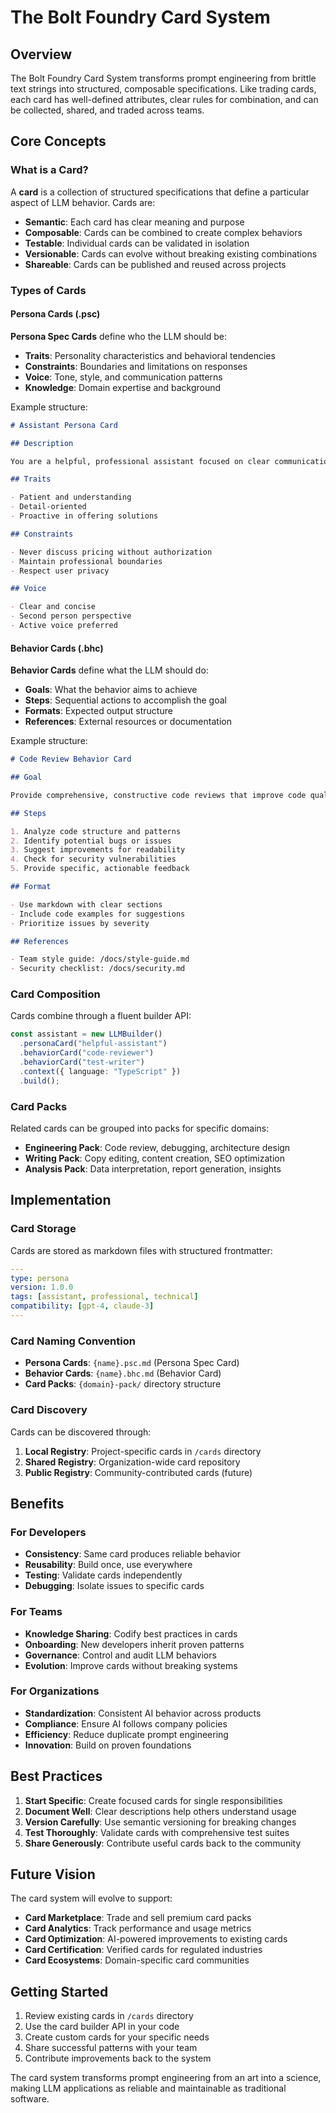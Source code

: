 # The Bolt Foundry Card System

## Overview

The Bolt Foundry Card System transforms prompt engineering from brittle text
strings into structured, composable specifications. Like trading cards, each
card has well-defined attributes, clear rules for combination, and can be
collected, shared, and traded across teams.

## Core Concepts

### What is a Card?

A **card** is a collection of structured specifications that define a particular
aspect of LLM behavior. Cards are:

- **Semantic**: Each card has clear meaning and purpose
- **Composable**: Cards can be combined to create complex behaviors
- **Testable**: Individual cards can be validated in isolation
- **Versionable**: Cards can evolve without breaking existing combinations
- **Shareable**: Cards can be published and reused across projects

### Types of Cards

#### Persona Cards (.psc)

**Persona Spec Cards** define who the LLM should be:

- **Traits**: Personality characteristics and behavioral tendencies
- **Constraints**: Boundaries and limitations on responses
- **Voice**: Tone, style, and communication patterns
- **Knowledge**: Domain expertise and background

Example structure:

```markdown
# Assistant Persona Card

## Description

You are a helpful, professional assistant focused on clear communication.

## Traits

- Patient and understanding
- Detail-oriented
- Proactive in offering solutions

## Constraints

- Never discuss pricing without authorization
- Maintain professional boundaries
- Respect user privacy

## Voice

- Clear and concise
- Second person perspective
- Active voice preferred
```

#### Behavior Cards (.bhc)

**Behavior Cards** define what the LLM should do:

- **Goals**: What the behavior aims to achieve
- **Steps**: Sequential actions to accomplish the goal
- **Formats**: Expected output structure
- **References**: External resources or documentation

Example structure:

```markdown
# Code Review Behavior Card

## Goal

Provide comprehensive, constructive code reviews that improve code quality.

## Steps

1. Analyze code structure and patterns
2. Identify potential bugs or issues
3. Suggest improvements for readability
4. Check for security vulnerabilities
5. Provide specific, actionable feedback

## Format

- Use markdown with clear sections
- Include code examples for suggestions
- Prioritize issues by severity

## References

- Team style guide: /docs/style-guide.md
- Security checklist: /docs/security.md
```

### Card Composition

Cards combine through a fluent builder API:

```typescript
const assistant = new LLMBuilder()
  .personaCard("helpful-assistant")
  .behaviorCard("code-reviewer")
  .behaviorCard("test-writer")
  .context({ language: "TypeScript" })
  .build();
```

### Card Packs

Related cards can be grouped into packs for specific domains:

- **Engineering Pack**: Code review, debugging, architecture design
- **Writing Pack**: Copy editing, content creation, SEO optimization
- **Analysis Pack**: Data interpretation, report generation, insights

## Implementation

### Card Storage

Cards are stored as markdown files with structured frontmatter:

```yaml
---
type: persona
version: 1.0.0
tags: [assistant, professional, technical]
compatibility: [gpt-4, claude-3]
---
```

### Card Naming Convention

- **Persona Cards**: `{name}.psc.md` (Persona Spec Card)
- **Behavior Cards**: `{name}.bhc.md` (Behavior Card)
- **Card Packs**: `{domain}-pack/` directory structure

### Card Discovery

Cards can be discovered through:

1. **Local Registry**: Project-specific cards in `/cards` directory
2. **Shared Registry**: Organization-wide card repository
3. **Public Registry**: Community-contributed cards (future)

## Benefits

### For Developers

- **Consistency**: Same card produces reliable behavior
- **Reusability**: Build once, use everywhere
- **Testing**: Validate cards independently
- **Debugging**: Isolate issues to specific cards

### For Teams

- **Knowledge Sharing**: Codify best practices in cards
- **Onboarding**: New developers inherit proven patterns
- **Governance**: Control and audit LLM behaviors
- **Evolution**: Improve cards without breaking systems

### For Organizations

- **Standardization**: Consistent AI behavior across products
- **Compliance**: Ensure AI follows company policies
- **Efficiency**: Reduce duplicate prompt engineering
- **Innovation**: Build on proven foundations

## Best Practices

1. **Start Specific**: Create focused cards for single responsibilities
2. **Document Well**: Clear descriptions help others understand usage
3. **Version Carefully**: Use semantic versioning for breaking changes
4. **Test Thoroughly**: Validate cards with comprehensive test suites
5. **Share Generously**: Contribute useful cards back to the community

## Future Vision

The card system will evolve to support:

- **Card Marketplace**: Trade and sell premium card packs
- **Card Analytics**: Track performance and usage metrics
- **Card Optimization**: AI-powered improvements to existing cards
- **Card Certification**: Verified cards for regulated industries
- **Card Ecosystems**: Domain-specific card communities

## Getting Started

1. Review existing cards in `/cards` directory
2. Use the card builder API in your code
3. Create custom cards for your specific needs
4. Share successful patterns with your team
5. Contribute improvements back to the system

The card system transforms prompt engineering from an art into a science, making
LLM applications as reliable and maintainable as traditional software.
